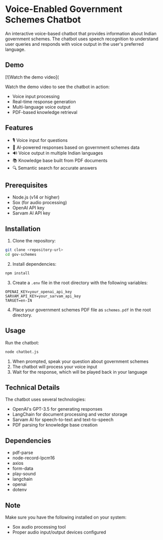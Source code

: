 # Voice-Enabled Government Schemes Chatbot

An interactive voice-based chatbot that provides information about Indian government schemes. The chatbot uses speech recognition to understand user queries and responds with voice output in the user's preferred language.

## Demo

[![Watch the demo video](

Watch the demo video to see the chatbot in action:
- Voice input processing
- Real-time response generation
- Multi-language voice output
- PDF-based knowledge retrieval

## Features

- 🎙️ Voice input for questions
- 🤖 AI-powered responses based on government schemes data
- 🔊 Voice output in multiple Indian languages
- 📚 Knowledge base built from PDF documents
- 🔍 Semantic search for accurate answers

## Prerequisites

- Node.js (v14 or higher)
- Sox (for audio processing)
- OpenAI API key
- Sarvam AI API key

## Installation

1. Clone the repository:
```bash
git clone <repository-url>
cd gov-schemes
```

2. Install dependencies:
```bash
npm install
```

3. Create a `.env` file in the root directory with the following variables:
```
OPENAI_KEY=your_openai_api_key
SARVAM_API_KEY=your_sarvam_api_key
TARGET=en-IN
```

4. Place your government schemes PDF file as `schemes.pdf` in the root directory.

## Usage

Run the chatbot:
```bash
node chatbot.js
```

1. When prompted, speak your question about government schemes
2. The chatbot will process your voice input
3. Wait for the response, which will be played back in your language

## Technical Details

The chatbot uses several technologies:
- OpenAI's GPT-3.5 for generating responses
- LangChain for document processing and vector storage
- Sarvam AI for speech-to-text and text-to-speech
- PDF parsing for knowledge base creation

## Dependencies

- pdf-parse
- node-record-lpcm16
- axios
- form-data
- play-sound
- langchain
- openai
- dotenv

## Note

Make sure you have the following installed on your system:
- Sox audio processing tool
- Proper audio input/output devices configured
